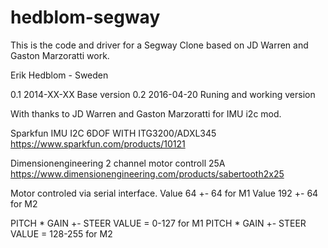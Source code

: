 # hedblom-segway
This is the code and driver for a Segway Clone based on JD Warren and Gaston Marzoratti work.


Erik Hedblom - Sweden 

0.1 2014-XX-XX Base version
0.2 2016-04-20 Runing and working version

With thanks to JD Warren and Gaston Marzoratti for IMU i2c mod.

Sparkfun IMU
I2C 6DOF WITH  ITG3200/ADXL345 
https://www.sparkfun.com/products/10121
 
Dimensionengineering
2 channel motor controll 25A
https://www.dimensionengineering.com/products/sabertooth2x25

Motor controled via serial interface. 
Value 64 +- 64 for M1
Value 192 +- 64 for M2
 

PITCH * GAIN +- STEER VALUE = 0-127 for M1
PITCH * GAIN +- STEER VALUE = 128-255 for M2
